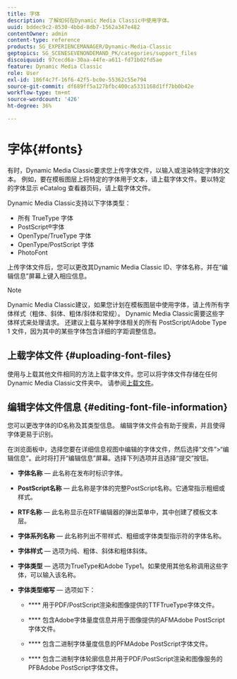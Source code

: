 ```yaml
---
title: 字体
description: 了解如何在Dynamic Media Classic中使用字体。
uuid: bddec9c2-8530-4bbd-8db7-1562a347e482
contentOwner: admin
content-type: reference
products: SG_EXPERIENCEMANAGER/Dynamic-Media-Classic
geptopics: SG_SCENESEVENONDEMAND_PK/categories/support_files
discoiquuid: 97cecd6a-30aa-44fe-a611-fd71b02fd5ae
feature: Dynamic Media Classic
role: User
exl-id: 186f4c7f-16f6-42f5-bc0e-55362c55e794
source-git-commit: df689ff5a127bfbc400ca5331168d1ff7bb0b42e
workflow-type: tm+mt
source-wordcount: '426'
ht-degree: 36%

---
```


# 字体{#fonts}

有时，Dynamic Media Classic要求您上传字体文件，以输入或渲染特定字体的文本。 例如，要在模板图层上将特定的字体用于文本，请上载字体文件。要以特定的字体显示 eCatalog 查看器页码，请上载字体文件。

Dynamic Media Classic支持以下字体类型：

* 所有 TrueType 字体
* PostScript®字体
* OpenType/TrueType 字体
* OpenType/PostScript 字体
* PhotoFont

上传字体文件后，您可以更改其Dynamic Media Classic ID、字体名称，并在“编辑信息”屏幕上键入相应信息。

>[!NOTE]
>
>Dynamic Media Classic建议，如果您计划在模板图层中使用字体，请上传所有字体样式（粗体、斜体、粗体/斜体和常规）。 Dynamic Media Classic需要这些字体样式来处理请求。 还建议上载与某种字体相关的所有 PostScript/Adobe Type 1 文件，因为其中的某些字体包含详细的字距调整信息。

## 上载字体文件 {#uploading-font-files}

使用与上载其他文件相同的方法上载字体文件。您可以将字体文件存储在任何Dynamic Media Classic文件夹中。 请参阅[上载文件](uploading-files.md#uploading_your_files)。

## 编辑字体文件信息 {#editing-font-file-information}

您可以更改字体的ID名称及其类型信息。 编辑字体文件会有助于搜索，并且使得字体更易于识别。

在浏览面板中，选择您要在详细信息视图中编辑的字体文件，然后选择“文件”>“编辑信息”。此时将打开“编辑信息”屏幕。选择下列选项并且选择“提交”按钮。

* **字体名称**  — 此名称在发布时标识字体。

* **PostScript名称**  — 此名称是字体的完整PostScript名称。它通常指示粗细或样式。

* **RTF名称**  — 此名称显示在RTF编辑器的弹出菜单中，其中创建了模板文本层。

* **字体系列名称**  — 此名称列出不带样式、粗细或字体类型指示符的字体名称。

* **字体样式**  — 选项为纯、粗体、斜体和粗体斜体。

* **字体类型**  — 选项为TrueType和Adobe Type1。如果使用其他名称调用这些字体，可以输入该名称。

* **字体类型缩写**  — 选项如下：

   * **** 用于PDF/PostScript渲染和图像提供的TTFTrueType字体文件。

   * **** 包含Adobe字体量度信息并用于图像提供的AFMAdobe PostScript字体文件。

   * **** 包含二进制字体量度信息的PFMAdobe PostScript字体文件。

   * **** 包含二进制字体轮廓信息并用于PDF/PostScript渲染和图像服务的PFBAdobe PostScript字体文件。
